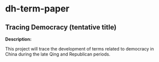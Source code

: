 # dh-term-paper

## Tracing Democracy (tentative title)

**Description:**

This project will trace the development of terms related to democracy in China during the late Qing and Republican periods.
